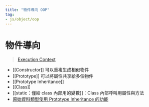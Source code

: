 ```yaml
---
title: "物件導向 OOP"
tag: 
- js/object/oop
---
```

# 物件導向
>[Execution Context](JavaScript/Execution%20Context/Execution%20Context.md)

- [[Constructor]] 可以重複生成相似物件
- [[Prototype]] 可以將屬性共享給多個物件
- [[Prototype Inheritance]]
- [[Class]]
- [[static：僅給 class 內部用的變數]]：Class 內部呼叫用屬性與方法
- [原始資料類型使用 Prototype Inheritance 的功能](JavaScript/物件導向%20OOP/繼承/原始資料類型使用%20Prototype%20Inheritance%20的功能.md)
